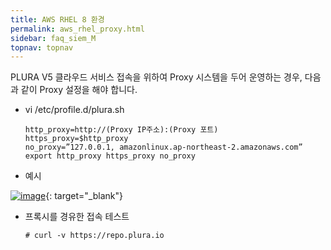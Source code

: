 ```yaml
---
title: AWS RHEL 8 환경
permalink: aws_rhel_proxy.html
sidebar: faq_siem_M
topnav: topnav
---
```


PLURA V5 클라우드 서비스 접속을 위하여 Proxy 시스템을 두어 운영하는 경우,
다음과 같이 Proxy 설정을 해야 합니다.

- vi /etc/profile.d/plura.sh

      http_proxy=http://(Proxy IP주소):(Proxy 포트)
      https_proxy=$http_proxy
      no_proxy=”127.0.0.1, amazonlinux.ap-northeast-2.amazonaws.com”
      export http_proxy https_proxy no_proxy

- 예시

 [![image](/docs/images/Additianal/aws/1.png)](/docs/images/Additianal/aws/1.png){: target="_blank"}

 
- 프록시를 경유한 접속 테스트

      # curl -v https://repo.plura.io